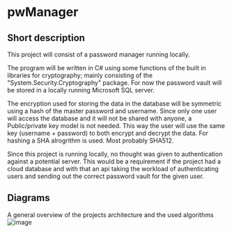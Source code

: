 # pwManager

## Short description
This project will consist of a password manager running locally. 

The program will be written in C# using some functions of the built in libraries for cryptography; mainly consisting of the "System.Security.Cryptography" package. 
For now the password vault will be stored in a locally running Microsoft SQL server. 

The encryption used for storing the data in the database will be symmetric using a hash of the master password and username. 
Since only one user will access the database and it will not be shared with anyone, a Public/private key model is not needed. 
This way the user will use the same key (username + password) to both encrypt and decrypt the data. 
For hashing a SHA alrogrithm is used. Most probably SHA512. 

Since this project is running locally, no thought was given to authentication against a potential server. 
This would be a requirement if the project had a cloud database and with that an api taking the workload of authenticating users and sending out the correct password vault for the given user. 


## Diagrams
A general overview of the projects architecture and the used algorithms 
![image](https://github.com/Denny-1998/pwManager/assets/89900734/77a6a937-be69-4ad4-862d-7a84e2e51358)
